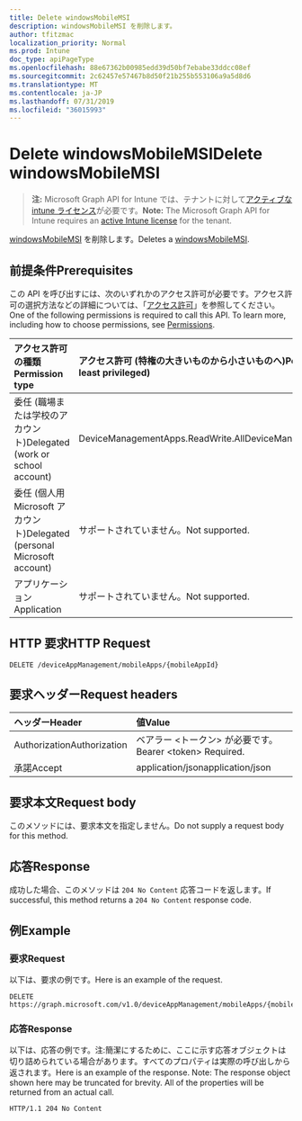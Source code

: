 ```yaml
---
title: Delete windowsMobileMSI
description: windowsMobileMSI を削除します。
author: tfitzmac
localization_priority: Normal
ms.prod: Intune
doc_type: apiPageType
ms.openlocfilehash: 88e67362b00985edd39d50bf7ebabe33ddcc08ef
ms.sourcegitcommit: 2c62457e57467b8d50f21b255b553106a9a5d8d6
ms.translationtype: MT
ms.contentlocale: ja-JP
ms.lasthandoff: 07/31/2019
ms.locfileid: "36015993"
---
```

# <a name="delete-windowsmobilemsi"></a><span data-ttu-id="c02da-103">Delete windowsMobileMSI</span><span class="sxs-lookup"><span data-stu-id="c02da-103">Delete windowsMobileMSI</span></span>

> <span data-ttu-id="c02da-104">**注:** Microsoft Graph API for Intune では、テナントに対して[アクティブな intune ライセンス](https://go.microsoft.com/fwlink/?linkid=839381)が必要です。</span><span class="sxs-lookup"><span data-stu-id="c02da-104">**Note:** The Microsoft Graph API for Intune requires an [active Intune license](https://go.microsoft.com/fwlink/?linkid=839381) for the tenant.</span></span>

<span data-ttu-id="c02da-105">[windowsMobileMSI](../resources/intune-apps-windowsmobilemsi.md) を削除します。</span><span class="sxs-lookup"><span data-stu-id="c02da-105">Deletes a [windowsMobileMSI](../resources/intune-apps-windowsmobilemsi.md).</span></span>

## <a name="prerequisites"></a><span data-ttu-id="c02da-106">前提条件</span><span class="sxs-lookup"><span data-stu-id="c02da-106">Prerequisites</span></span>
<span data-ttu-id="c02da-p101">この API を呼び出すには、次のいずれかのアクセス許可が必要です。アクセス許可の選択方法などの詳細については、「[アクセス許可](/graph/permissions-reference)」を参照してください。</span><span class="sxs-lookup"><span data-stu-id="c02da-p101">One of the following permissions is required to call this API. To learn more, including how to choose permissions, see [Permissions](/graph/permissions-reference).</span></span>

|<span data-ttu-id="c02da-109">アクセス許可の種類</span><span class="sxs-lookup"><span data-stu-id="c02da-109">Permission type</span></span>|<span data-ttu-id="c02da-110">アクセス許可 (特権の大きいものから小さいものへ)</span><span class="sxs-lookup"><span data-stu-id="c02da-110">Permissions (from most to least privileged)</span></span>|
|:---|:---|
|<span data-ttu-id="c02da-111">委任 (職場または学校のアカウント)</span><span class="sxs-lookup"><span data-stu-id="c02da-111">Delegated (work or school account)</span></span>|<span data-ttu-id="c02da-112">DeviceManagementApps.ReadWrite.All</span><span class="sxs-lookup"><span data-stu-id="c02da-112">DeviceManagementApps.ReadWrite.All</span></span>|
|<span data-ttu-id="c02da-113">委任 (個人用 Microsoft アカウント)</span><span class="sxs-lookup"><span data-stu-id="c02da-113">Delegated (personal Microsoft account)</span></span>|<span data-ttu-id="c02da-114">サポートされていません。</span><span class="sxs-lookup"><span data-stu-id="c02da-114">Not supported.</span></span>|
|<span data-ttu-id="c02da-115">アプリケーション</span><span class="sxs-lookup"><span data-stu-id="c02da-115">Application</span></span>|<span data-ttu-id="c02da-116">サポートされていません。</span><span class="sxs-lookup"><span data-stu-id="c02da-116">Not supported.</span></span>|

## <a name="http-request"></a><span data-ttu-id="c02da-117">HTTP 要求</span><span class="sxs-lookup"><span data-stu-id="c02da-117">HTTP Request</span></span>
<!-- {
  "blockType": "ignored"
}
-->
``` http
DELETE /deviceAppManagement/mobileApps/{mobileAppId}
```

## <a name="request-headers"></a><span data-ttu-id="c02da-118">要求ヘッダー</span><span class="sxs-lookup"><span data-stu-id="c02da-118">Request headers</span></span>
|<span data-ttu-id="c02da-119">ヘッダー</span><span class="sxs-lookup"><span data-stu-id="c02da-119">Header</span></span>|<span data-ttu-id="c02da-120">値</span><span class="sxs-lookup"><span data-stu-id="c02da-120">Value</span></span>|
|:---|:---|
|<span data-ttu-id="c02da-121">Authorization</span><span class="sxs-lookup"><span data-stu-id="c02da-121">Authorization</span></span>|<span data-ttu-id="c02da-122">ベアラー &lt;トークン&gt; が必要です。</span><span class="sxs-lookup"><span data-stu-id="c02da-122">Bearer &lt;token&gt; Required.</span></span>|
|<span data-ttu-id="c02da-123">承諾</span><span class="sxs-lookup"><span data-stu-id="c02da-123">Accept</span></span>|<span data-ttu-id="c02da-124">application/json</span><span class="sxs-lookup"><span data-stu-id="c02da-124">application/json</span></span>|

## <a name="request-body"></a><span data-ttu-id="c02da-125">要求本文</span><span class="sxs-lookup"><span data-stu-id="c02da-125">Request body</span></span>
<span data-ttu-id="c02da-126">このメソッドには、要求本文を指定しません。</span><span class="sxs-lookup"><span data-stu-id="c02da-126">Do not supply a request body for this method.</span></span>

## <a name="response"></a><span data-ttu-id="c02da-127">応答</span><span class="sxs-lookup"><span data-stu-id="c02da-127">Response</span></span>
<span data-ttu-id="c02da-128">成功した場合、このメソッドは `204 No Content` 応答コードを返します。</span><span class="sxs-lookup"><span data-stu-id="c02da-128">If successful, this method returns a `204 No Content` response code.</span></span>

## <a name="example"></a><span data-ttu-id="c02da-129">例</span><span class="sxs-lookup"><span data-stu-id="c02da-129">Example</span></span>

### <a name="request"></a><span data-ttu-id="c02da-130">要求</span><span class="sxs-lookup"><span data-stu-id="c02da-130">Request</span></span>
<span data-ttu-id="c02da-131">以下は、要求の例です。</span><span class="sxs-lookup"><span data-stu-id="c02da-131">Here is an example of the request.</span></span>
``` http
DELETE https://graph.microsoft.com/v1.0/deviceAppManagement/mobileApps/{mobileAppId}
```

### <a name="response"></a><span data-ttu-id="c02da-132">応答</span><span class="sxs-lookup"><span data-stu-id="c02da-132">Response</span></span>
<span data-ttu-id="c02da-p102">以下は、応答の例です。注:簡潔にするために、ここに示す応答オブジェクトは切り詰められている場合があります。すべてのプロパティは実際の呼び出しから返されます。</span><span class="sxs-lookup"><span data-stu-id="c02da-p102">Here is an example of the response. Note: The response object shown here may be truncated for brevity. All of the properties will be returned from an actual call.</span></span>
``` http
HTTP/1.1 204 No Content
```



